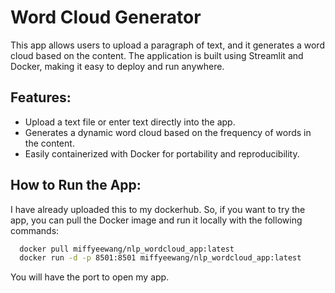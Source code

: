 # Word Cloud Generator

This app allows users to upload a paragraph of text, and it generates a word cloud based on the content. The application is built using Streamlit and Docker, making it easy to deploy and run anywhere.

## Features:
- Upload a text file or enter text directly into the app.
- Generates a dynamic word cloud based on the frequency of words in the content.
- Easily containerized with Docker for portability and reproducibility.

## How to Run the App:
I have already uploaded this to my dockerhub. So, if you want to try the app, you can pull the Docker image and run it locally with the following commands:
```bash
  docker pull miffyeewang/nlp_wordcloud_app:latest
  docker run -d -p 8501:8501 miffyeewang/nlp_wordcloud_app:latest
```
You will have the port to open my app.

